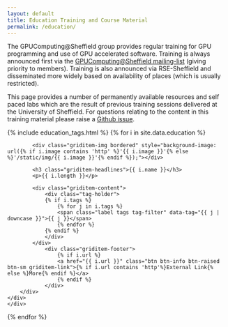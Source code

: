 ```yaml
---
layout: default
title: Education Training and Course Material
permalink: /education/
---
```


The GPUComputing@Sheffield group provides regular training for GPU programming and use of GPU accelerated software. Training is always announced first via the [GPUComputing@Sheffield mailing-list](.\home) (giving priority to members). Training is also announced via RSE-Sheffield and disseminated more widely based on availability of places (which is usually restricted). 

This page provides a number of permanently available resources and self paced labs which are the result of previous training sessions delivered at the University of Sheffield. For questions relating to the content in this training material please raise a [Github issue](./todo).

<div class="griditem row">
{% include education_tags.html %}
{% for i in site.data.education %}
<div class="griditem-item col-md-4 col-sm-6 col-xs-12" data-tags='{{ i.tags | jsonify | downcase }}'>
	<div class="well griditem-outer">
		<div class="griditem-inner">
			
			
			<div class="griditem-img bordered" style="background-image: url({% if i.image contains 'http' %}'{{ i.image }}'{% else %}'/static/img/{{ i.image }}'{% endif %});"></div>
			
			<h3 class="griditem-headlines">{{ i.name }}</h3>
			<p>{{ i.length }}</p>
			
			<div class="griditem-content">
				<div class="tag-holder">
				{% if i.tags %} 
					{% for j in i.tags %}
					<span class="label tags tag-filter" data-tag="{{ j | downcase }}">{{ j }}</span>
					{% endfor %}
				{% endif %}
				</div>		
    		</div>
    			<div class="griditem-footer"> 
    				{% if i.url %} 
    				<a href="{{ i.url }}" class="btn btn-info btn-raised btn-sm griditem-link">{% if i.url contains 'http'%}External Link{% else %}More{% endif %}</a>
    				{% endif %}
    			</div>
		</div>
	</div>
	</div>
{% endfor %}
</div>
 

